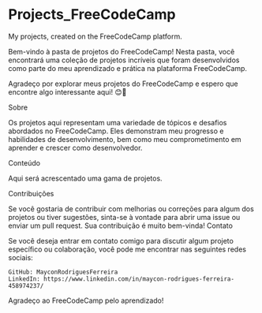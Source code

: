 # Projects_FreeCodeCamp
My projects, created on the FreeCodeCamp platform.

Bem-vindo à pasta de projetos do FreeCodeCamp! Nesta pasta, você encontrará uma coleção de projetos incríveis que foram desenvolvidos como parte do meu aprendizado e prática na plataforma FreeCodeCamp.

Agradeço por explorar meus projetos do FreeCodeCamp e espero que encontre algo interessante aqui! 😊🚀

Sobre

Os projetos aqui representam uma variedade de tópicos e desafios abordados no FreeCodeCamp. Eles demonstram meu progresso e habilidades de desenvolvimento, bem como meu comprometimento em aprender e crescer como desenvolvedor.

Conteúdo

Aqui será acrescentado uma gama de projetos.

Contribuições

Se você gostaria de contribuir com melhorias ou correções para algum dos projetos ou tiver sugestões, sinta-se à vontade para abrir uma issue ou enviar um pull request. Sua contribuição é muito bem-vinda!
Contato

Se você deseja entrar em contato comigo para discutir algum projeto específico ou colaboração, você pode me encontrar nas seguintes redes sociais:

    GitHub: MayconRodriguesFerreira
    LinkedIn: https://www.linkedin.com/in/maycon-rodrigues-ferreira-458974237/


Agradeço ao FreeCodeCamp pelo aprendizado! 

